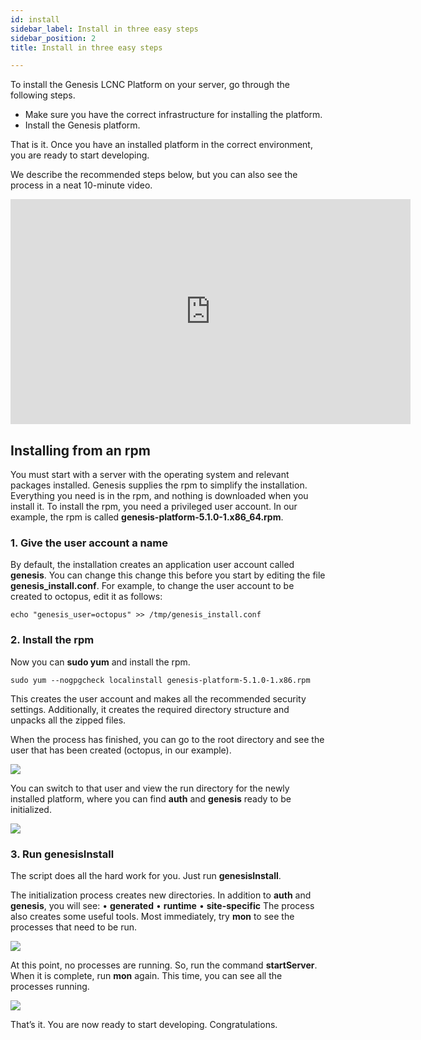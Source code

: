 ```yaml
---
id: install
sidebar_label: Install in three easy steps
sidebar_position: 2
title: Install in three easy steps

---
```

To install the Genesis LCNC Platform on your server, go through the following steps.

* Make sure you have the correct infrastructure for installing the platform.
* Install the Genesis platform.

That is it. Once you have an installed platform in the correct environment, you are ready to start developing.

We  describe the recommended steps below, but you can also see the process in a neat 10-minute video.

<iframe src="https://player.vimeo.com/video/590505594?h=5a99336928" width="640" height="360" frameborder="0" allow="autoplay; fullscreen; picture-in-picture" allowfullscreen></iframe>

## Installing from an rpm

You must start with a server with the operating system and relevant packages installed. Genesis supplies the rpm to simplify the installation. Everything you need is in the rpm, and nothing is downloaded when you install it.
To install the rpm, you need a privileged user account.
In our example, the rpm is called **genesis-platform-5.1.0-1.x86_64.rpm**.

### 1. Give the user account a name

By default, the installation creates an application user account called **genesis**. You can change this change this before you start by editing the file **genesis_install.conf**. For example, to change the user account to be created to octopus, edit it as follows:

    echo "genesis_user=octopus" >> /tmp/genesis_install.conf

### 2. Install the rpm

Now you can **sudo yum** and install the rpm.

    sudo yum --nogpgcheck localinstall genesis-platform-5.1.0-1.x86.rpm

This creates the user account and makes all the recommended security settings. Additionally, it creates the required directory structure and unpacks all the zipped files.

When the process has finished, you can go to the root directory and see the user that has been created (octopus, in our example).

![](/img/joseph-3completed-installation.png)

You can switch to that user and view the run directory for the newly installed platform, where you can find **auth** and **genesis** ready to be initialized.

![](/img/joseph4-ready-to-initialize.png)

### 3. Run genesisInstall

The script does all the hard work for you. Just run **genesisInstall**.

The initialization process creates new directories. In addition to **auth** and **genesis**, you will see:
•	**generated**
•	**runtime**
•	**site-specific**
The process also creates some useful tools. Most immediately, try **mon** to see the processes that need to be run.

![](/img/joseph5-mon.png)

At this point, no processes are running. So, run the command **startServer**. When it is complete, run **mon** again. This time, you can see all the processes running.

![](/img/mon-processes-running.png)

That’s it. You are now ready to start developing. Congratulations.
